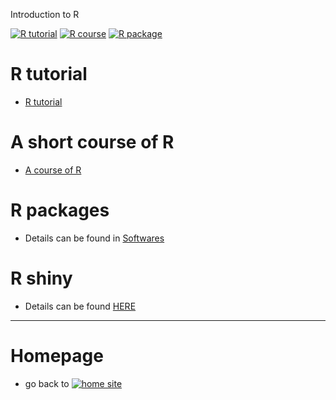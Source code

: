 Introduction to R

[![R tutorial](https://img.shields.io/badge/R-Tutorial-ye.svg)](https://xliusufe.github.io/rp/factorial.html)
[![R course](https://img.shields.io/badge/R-Course-yellow.svg)](https://rpubs.com/xliusufe/)
[![R package](https://img.shields.io/badge/R-Packages-yellow.svg)](https://xliusufe.github.io/post/cv/softwares/)

# R tutorial
  - [R tutorial](https://xliusufe.github.io/rp/factorial.html)

# A short course of R
  - [A course of R](https://xliusufe.github.io/post/rp/contents2r)
  
# R packages  
  - Details can be found in [Softwares](https://xliusufe.github.io/post/cv/softwares)

# R shiny
- Details can be found [HERE](https://xliusufe.github.io/post/rp/introduction2r)    
  
---  
# Homepage
- go back to [![home site](https://img.shields.io/badge/Home-Page-ye.svg)](https://xliusufe.github.io)   
